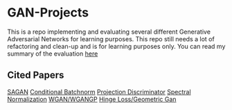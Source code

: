 # GAN-Projects
This is a repo implementing and evaluating several different Generative Adversarial Networks for learning purposes.
This repo still needs a lot of refactoring and clean-up and is for learning purposes only.
You can read my summary of the evaluation [here](https://github.com/smdgn/GAN-Projects/blob/master/Assessment_of_GANs_V1_0.pdf)

## Cited Papers
[SAGAN](https://arxiv.org/pdf/1805.08318.pdf)
[Conditional Batchnorm](https://arxiv.org/pdf/1707.00683.pdf)
[Projection Discriminator](https://arxiv.org/pdf/1802.05637.pdf)
[Spectral Normalization](https://arxiv.org/pdf/1802.05957.pdf)
[WGAN/WGANGP](https://arxiv.org/pdf/1704.00028.pdf)
[Hinge Loss/Geometric Gan](https://arxiv.org/pdf/1705.02894.pdf)
